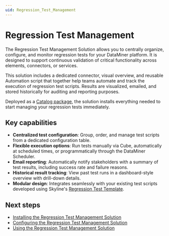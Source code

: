 ```yaml
---
uid: Regression_Test_Management
---
```


# Regression Test Management

The Regression Test Management Solution allows you to centrally organize, configure, and monitor regression tests for your DataMiner platform. It is designed to support continuous validation of critical functionality across elements, connectors, or services.

This solution includes a dedicated connector, visual overview, and reusable Automation script that together help teams automate and track the execution of regression test scripts. Results are visualized, emailed, and stored historically for auditing and reporting purposes.

Deployed as a [Catalog package](https://catalog.dataminer.services/details/27636bb4-e3ce-4a2a-bd28-fe514a4ac5e7), the solution installs everything needed to start managing your regression tests immediately.

## Key capabilities

- **Centralized test configuration**: Group, order, and manage test scripts from a dedicated configuration table.
- **Flexible execution options**: Run tests manually via Cube, automatically at scheduled times, or programmatically through the DataMiner Scheduler.
- **Email reporting**: Automatically notify stakeholders with a summary of test results, including success rate and failure reasons.
- **Historical result tracking**: View past test runs in a dashboard-style overview with drill-down details.
- **Modular design**: Integrates seamlessly with your existing test scripts developed using Skyline's [Regression Test Template](https://github.com/SkylineCommunications/Skyline.DataMiner.GithubTemplate.RegressionTest).

## Next steps

- [Installing the Regression Test Management Solution](xref:Installing_the_Regression_Test_Management_Solution)
- [Configuring the Regression Test Management Solution](xref:Configuring_the_Regression_Test_Management_Solution)
- [Using the Regression Test Management Solution](xref:Using_the_Regression_Test_Management_Solution)
